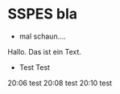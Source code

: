 # SSPES bla

- mal schaun....

Hallo. Das ist ein Text.

- Test Test


20:06 test
20:08 test
20:10 test
